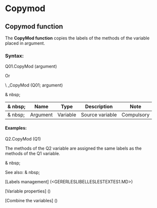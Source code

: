# Copymod

## Copymod function

The **CopyMod function** copies the labels of the methods of the variable placed in argument.

### Syntax:

Q01.CopyMod (argument)

Or

\ _CopyMod (Q01; argument)

& nbsp;

|& nbsp;|**Name** |**Type** |**Description** |**Note** |
|--- |--- |--- |--- |--- |
|& nbsp;|Argument |Variable |Source variable |Compulsory |


#### Examples:

Q2.CopyMod (Q1)

The methods of the Q2 variable are assigned the same labels as the methods of the Q1 variable.

& nbsp;

See also: & nbsp;

[Labels management] (<GERERLESLIBELLESLESTEXTES1.MD>)

[Variable properties] (<modify the Proprities ofVariable.md>)

[Combine the variables] (<combine thevariables1.md>)
